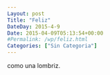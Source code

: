 ```yaml
---
Layout: post
Title: "Feliz"
DateDay: 2015-4-9
Date: 2015-04-09T05:13:54+00:00
#Permalink: /wp/feliz.html
Categories: ["Sin Categoria"]
---
```


<p>como una lombriz.</p>
